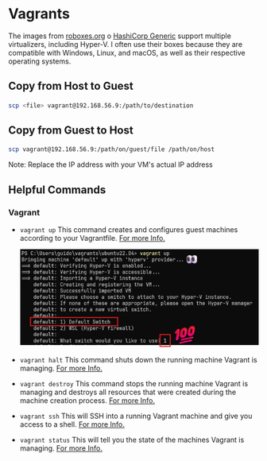 # Vagrants

The images from [roboxes.org](https://roboxes.org/) o [HashiCorp
Generic](https://portal.cloud.hashicorp.com/vagrant/discover/generic) support
multiple virtualizers, including Hyper-V. I often use their boxes because they
are compatible with Windows, Linux, and macOS, as well as their respective
operating systems.


## Copy from Host to Guest
```bash
scp <file> vagrant@192.168.56.9:/path/to/destination
```

## Copy from Guest to Host
```bash
scp vagrant@192.168.56.9:/path/on/guest/file /path/on/host
```

Note: Replace the IP address with your VM's actual IP address

## Helpful Commands

### Vagrant

- `vagrant up` This command creates and configures guest machines according to
  your Vagrantfile. [For more Info.](https://www.vagrantup.com/docs/cli/up)

  ![alt text](/images/vagrant-up-powershell-hyper-v-default-switch.png)

- `vagrant halt` This command shuts down the running machine Vagrant is
  managing. [For more Info.](https://www.vagrantup.com/docs/cli/halt)
- `vagrant destroy` This command stops the running machine Vagrant is managing
  and destroys all resources that were created during the machine creation
  process. [For more Info.](https://www.vagrantup.com/docs/cli/destroy)
- `vagrant ssh` This will SSH into a running Vagrant machine and give you access
  to a shell. [For more Info.](https://www.vagrantup.com/docs/cli/ssh)
- `vagrant status` This will tell you the state of the machines Vagrant is
  managing. [For more Info.](https://www.vagrantup.com/docs/cli/status)
